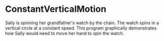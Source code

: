 ConstantVerticalMotion
======================

Sally is spinning her grandfather's watch by the chain. The watch spins in a vertical circle at a constant speed. This program graphically demonstrates how Sally would need to move her hand to spin the watch.

